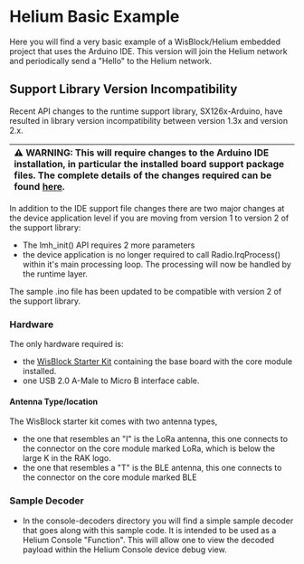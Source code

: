 # Helium Basic Example

Here you will find a very basic example of a WisBlock/Helium embedded project that uses the Arduino IDE.
This version will join the Helium network and periodically send a "Hello" to the Helium network.

## Support Library Version Incompatibility
Recent API changes to the runtime support library, SX126x-Arduino, have resulted in library version incompatibility between version 1.3x and version 2.x.

| :warning: WARNING: This will require changes to the Arduino IDE installation, in particular the installed board support package files. The complete details of the changes required can be found [here](https://github.com/beegee-tokyo/SX126x-Arduino/blob/master/README_V2.md).|
|:---------------------------|

In addition to the IDE support file changes there are two major changes at the device application level if you are moving from version 1 to version 2 of the support library:
* The lmh_init() API requires 2 more parameters
* the device application is no longer required to call Radio.IrqProcess() within it's main processing loop. The processing will now be handled by the runtime layer.

The sample .ino file has been updated to be compatible with version 2 of the support library.


### Hardware
The only hardware required is:
* the [WisBlock Starter Kit](https://store.rakwireless.com/products/wisblock-starter-kit) containing  the base board with the core module installed.
* one USB 2.0 A-Male to Micro B interface cable.

#### Antenna Type/location
The WisBlock starter kit comes with two antenna types, 
* the one that resembles an "I" is the LoRa antenna, this one connects to the connector on the core module marked LoRa, which is below the large K in the RAK logo.
* the one that resembles a "T" is the BLE antenna, this one connects to the connector on the core module marked BLE

### Sample Decoder
* In the console-decoders directory you will find a simple sample decoder that goes along with this sample code. It is intended to be used as a Helium Console "Function". This will allow one to view the decoded payload within the Helium Console device debug view.

